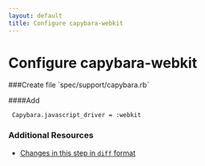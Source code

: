 ```yaml
---
layout: default
title: Configure capybara-webkit
---
```


<h1 id="main">Configure capybara-webkit</h1>
###Create file `spec/support/capybara.rb`

####Add
```
 Capybara.javascript_driver = :webkit
```



### Additional Resources

* [Changes in this step in `diff` format](https://github.com/software-academy/rails_getting_started_bdd/commit/210024b8462e008332918acac0b1459fdcadffae)

